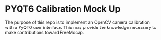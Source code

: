 # PYQT6 Calibration Mock Up

The purpose of this repo is to implement an OpenCV camera calibration with a PyQT6 user interface. This may provide the knowledge necessary to make contributions toward FreeMocap.
